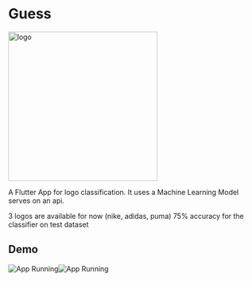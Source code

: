 # Guess
<img title="logo" src="./assets/guess.jpg" height="300px" />

A Flutter App for logo classification. It uses a Machine Learning Model serves on an api.

3 logos are available for now (nike, adidas, puma)
75% accuracy for the classifier on test dataset

## Demo
![App Running](./assets/images/demo.gif)![App Running](./assets/demo.gif)
